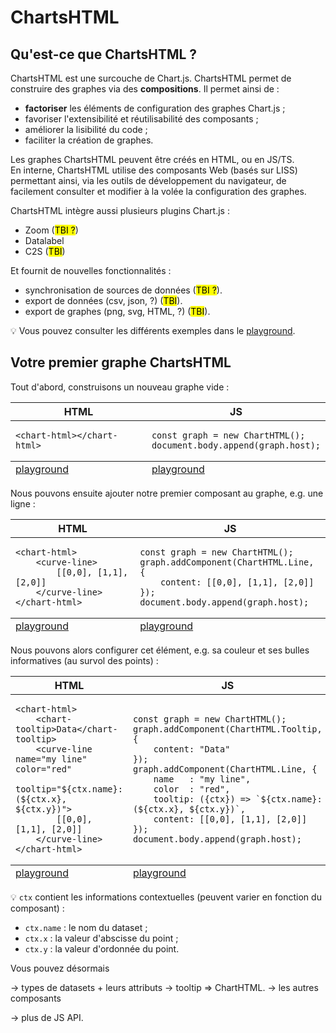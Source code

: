 # ChartsHTML

## Qu'est-ce que ChartsHTML ?

ChartsHTML est une surcouche de Chart.js. ChartsHTML permet de construire des graphes via des **compositions**. Il permet ainsi de :
- **factoriser** les éléments de configuration des graphes Chart.js ;
- favoriser l'extensibilité et réutilisabilité des composants ;
- améliorer la lisibilité du code ;
- faciliter la création de graphes.

Les graphes ChartsHTML peuvent être créés en HTML, ou en JS/TS.<br/>
En interne, ChartsHTML utilise des composants Web (basés sur LISS) permettant ainsi, via les outils de développement du navigateur, de facilement consulter et modifier à la volée la configuration des graphes.

ChartsHTML intègre aussi plusieurs plugins Chart.js :
- Zoom (<mark>TBI ?</mark>)
- Datalabel
- C2S (<mark>TBI</mark>)

Et fournit de nouvelles fonctionnalités :
- synchronisation de sources de données (<mark>TBI ?</mark>).
- export de données (csv, json, ?) (<mark>TBI</mark>).
- export de graphes (png, svg, HTML, ?) (<mark>TBI</mark>).

💡 Vous pouvez consulter les différents exemples dans le [playground](https://denis-migdal.github.io/ChartsHTML/dist/dev/pages/playground/).

## Votre premier graphe ChartsHTML

Tout d'abord, construisons un nouveau graphe vide :
<table>
    <thead>
        <tr><th>HTML</th><th>JS</th></tr>
    </thead>
    <tbody>
        <tr><td>
            <pre><code lang="html">&lt;chart-html&gt;&lt;/chart-html&gt;</code></pre>
        </td><td>
<pre><code lang="js">const graph = new ChartHTML();
document.body.append(graph.host);
</code></pre>
        </td></tr>
    </tbody>
    <tfoot>
        <tr><td>
            <a href="https://denis-migdal.github.io/ChartsHTML/dist/dev/pages/playground/?example=html-empty">playground</a>
        </td><td>
            <a href="https://denis-migdal.github.io/ChartsHTML/dist/dev/pages/playground/?example=js-empty">playground</a>
        </td></tr>
    </tfoot>
</table>

Nous pouvons ensuite ajouter notre premier composant au graphe, e.g. une ligne :
<table>
    <thead>
        <tr><th>HTML</th><th>JS</th></tr>
    </thead>
    <tbody>
        <tr><td>
            <pre><code lang="html">&lt;chart-html&gt;
    &lt;curve-line&gt;
        [[0,0], [1,1], [2,0]]
    &lt;/curve-line&gt;
&lt;/chart-html&gt;</code></pre>
        </td><td>
<pre><code lang="js">const graph = new ChartHTML();
graph.addComponent(ChartHTML.Line, {
    content: [[0,0], [1,1], [2,0]]
});
document.body.append(graph.host);
</code></pre>
        </td></tr>
    </tbody>
    <tfoot>
        <tr><td>
            <a href="https://denis-migdal.github.io/ChartsHTML/dist/dev/pages/playground/?example=html-line">playground</a>
        </td><td>
            <a href="https://denis-migdal.github.io/ChartsHTML/dist/dev/pages/playground/?example=js-line">playground</a>
        </td></tr>
    </tfoot>
</table>

Nous pouvons alors configurer cet élément, e.g. sa couleur et ses bulles informatives (au survol des points) :
<table>
    <thead>
        <tr><th>HTML</th><th>JS</th></tr>
    </thead>
    <tbody>
        <tr><td>
            <pre><code lang="html">&lt;chart-html&gt;
    &lt;chart-tooltip&gt;Data&lt;/chart-tooltip&gt;
    &lt;curve-line name="my line" color="red"
             tooltip="${ctx.name}: (${ctx.x}, ${ctx.y})"&gt;
        [[0,0], [1,1], [2,0]]
    &lt;/curve-line&gt;
&lt;/chart-html&gt;</code></pre>
        </td><td>
<pre><code lang="js">const graph = new ChartHTML();
graph.addComponent(ChartHTML.Tooltip, {
    content: "Data"
});
graph.addComponent(ChartHTML.Line, {
    name   : "my line",
    color  : "red",
    tooltip: ({ctx}) => `${ctx.name}: (${ctx.x}, ${ctx.y})`,
    content: [[0,0], [1,1], [2,0]]
});
document.body.append(graph.host);
</code></pre>
        </td></tr>
    </tbody>
    <tfoot>
        <tr><td>
            <a href="https://denis-migdal.github.io/ChartsHTML/dist/dev/pages/playground/?example=html-line-color-tooltip">playground</a>
        </td><td>
            <a href="https://denis-migdal.github.io/ChartsHTML/dist/dev/pages/playground/?example=js-line-color-tooltip">playground</a>
        </td></tr>
    </tfoot>
</table>

💡 `ctx` contient les informations contextuelles (peuvent varier en fonction du composant) :
- `ctx.name` : le nom du dataset ;
- `ctx.x` : la valeur d'abscisse du point ;
- `ctx.y` : la valeur d'ordonnée du point.

Vous pouvez désormais 

-> types de datasets + leurs attributs
    -> tooltip => ChartHTML.
-> les autres composants

-> plus de JS API.